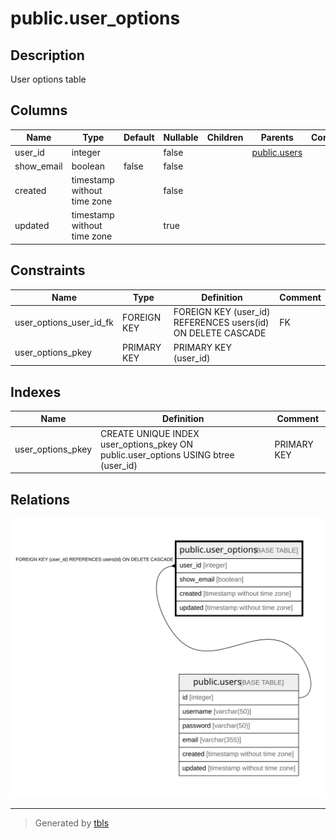 # public.user_options

## Description

User options table

## Columns

| Name       | Type                        | Default | Nullable | Children | Parents                         | Comment |
| ---------- | --------------------------- | ------- | -------- | -------- | ------------------------------- | ------- |
| user_id    | integer                     |         | false    |          | [public.users](public.users.md) |         |
| show_email | boolean                     | false   | false    |          |                                 |         |
| created    | timestamp without time zone |         | false    |          |                                 |         |
| updated    | timestamp without time zone |         | true     |          |                                 |         |

## Constraints

| Name                    | Type        | Definition                                                   | Comment |
| ----------------------- | ----------- | ------------------------------------------------------------ | ------- |
| user_options_user_id_fk | FOREIGN KEY | FOREIGN KEY (user_id) REFERENCES users(id) ON DELETE CASCADE | FK      |
| user_options_pkey       | PRIMARY KEY | PRIMARY KEY (user_id)                                        |         |

## Indexes

| Name              | Definition                                                                         | Comment     |
| ----------------- | ---------------------------------------------------------------------------------- | ----------- |
| user_options_pkey | CREATE UNIQUE INDEX user_options_pkey ON public.user_options USING btree (user_id) | PRIMARY KEY |

## Relations

![er](public.user_options.svg)

---

> Generated by [tbls](https://github.com/k1LoW/tbls)
